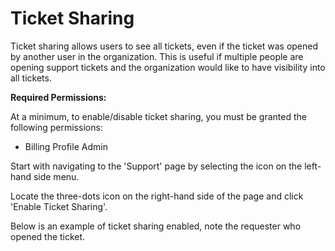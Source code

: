 # Ticket Sharing

Ticket sharing allows users to see all tickets, even if the ticket was opened by another user in the organization. This is useful if multiple people are opening support tickets and the organization would like to have visibility into all tickets.

**Required Permissions:**

At a minimum, to enable/disable ticket sharing, you must be granted the following permissions:

* Billing Profile Admin

Start with navigating to the 'Support' page by selecting the icon on the left-hand side menu.

Locate the three-dots icon on the right-hand side of the page and click 'Enable Ticket Sharing'.

Below is an example of ticket sharing enabled, note the requester who opened the ticket.

